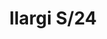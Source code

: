 ---
title: Ilargi S/24
image_primary: img/Ilargi S24.jpg
description: "Ilargi%2C%20designed%20by%20Basque%20studio%20Iratzoki%20Lizaso%2C%20takes%20shape%20in%20a%20subtle%20and%20minimalist%20piece%20where%20a%20wooden%20wand%20sits%20between%20traditionally%20hand-blown%20glass%20spheres.%0AIts%20warm%2C%20timeless%20design%20provides%20soft%2C%20pleasant%20light%20that%20adapts%20to%20professional%20and%20domestic%20settings%2C%20creating%20comfortable%2C%20natural%20spaces.%0A%0A%0A%0A"
designer: Iratzoki Lizaso
image_thumb: img/Ilargi-Comp.jpg
href: https://www.bover.es/en/lamp/ilargi-s-24/
tags: 
  - bover
  - Pendant
  - Indoor
  - indoor-lamps
category: indoor-lamps
subtitle: 
manufacturer: Bover
slug: /manufacturers/bover/indoor-lamps/iratzoki-lizaso-ilargi-s-24
---